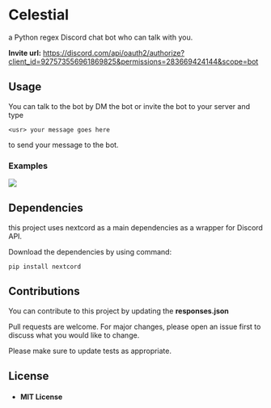 # Celestial

a Python regex Discord chat bot who can talk with you.

**Invite url:** https://discord.com/api/oauth2/authorize?client_id=927573556961869825&permissions=283669424144&scope=bot

## Usage

You can talk to the bot by DM the bot or invite the bot to your server and type

```
<usr> your message goes here
```

to send your message to the bot.

### Examples

<img src = https://github.com/StrixzIV/Celestial/raw/master/Preview.png />

## Dependencies

this project uses nextcord as a main dependencies as a wrapper for Discord API.

Download the dependencies by using command:

```
pip install nextcord
```

## Contributions

You can contribute to this project by updating the <b href = https://github.com/StrixzIV/Celestial/blob/master/responses.json>responses.json</b>

Pull requests are welcome. For major changes, please open an issue first to discuss what you would like to change.

Please make sure to update tests as appropriate.

## License
* <h4 href = https://github.com/StrixzIV/Celestial/blob/master/LICENSE>MIT License</h4>
